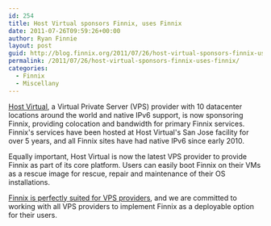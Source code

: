 ```yaml
---
id: 254
title: Host Virtual sponsors Finnix, uses Finnix
date: 2011-07-26T09:59:26+00:00
author: Ryan Finnie
layout: post
guid: http://blog.finnix.org/2011/07/26/host-virtual-sponsors-finnix-uses-finnix/
permalink: /2011/07/26/host-virtual-sponsors-finnix-uses-finnix/
categories:
  - Finnix
  - Miscellany
---
```

[Host Virtual](http://vr.org/), a Virtual Private Server (VPS) provider with 10 datacenter locations around the world and native IPv6 support, is now sponsoring Finnix, providing colocation and bandwidth for primary Finnix services. Finnix's services have been hosted at Host Virtual's San Jose facility for over 5 years, and all Finnix sites have had native IPv6 since early 2010.

Equally important, Host Virtual is now the latest VPS provider to provide Finnix as part of its core platform. Users can easily boot Finnix on their VMs as a rescue image for rescue, repair and maintenance of their OS installations.

[Finnix is perfectly suited for VPS providers](http://blog.finnix.org/2011/01/07/finnix-perfect-for-vps-providers/), and we are committed to working with all VPS providers to implement Finnix as a deployable option for their users.
